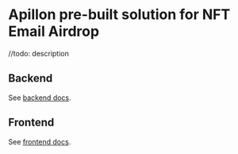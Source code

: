 # Apillon pre-built solution for NFT Email Airdrop

//todo: description

## Backend

See [backend docs](/backend/README.md).

## Frontend

See [frontend docs](/frontend/README.md).